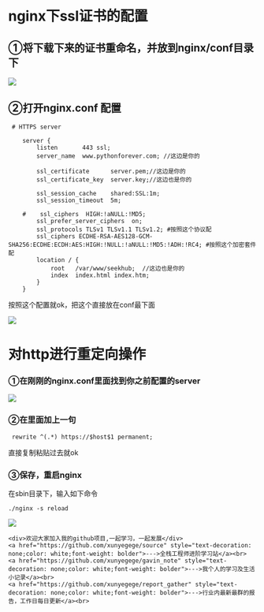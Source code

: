 # nginx下ssl证书的配置

## ①将下载下来的证书重命名，并放到nginx/conf目录下

![](https://raw.githubusercontent.com/xunyegege/picgo_repo/master/G%3A%5Cgithub%5Cpicgo_repo20181216110504.png)



## ②打开nginx.conf 配置

```linux
 # HTTPS server
    
    server {
        listen       443 ssl;
        server_name  www.pythonforever.com; //这边是你的

        ssl_certificate      server.pem;//这边是你的
        ssl_certificate_key  server.key;//这边也是你的

        ssl_session_cache    shared:SSL:1m;
        ssl_session_timeout  5m;

    #    ssl_ciphers  HIGH:!aNULL:!MD5;
        ssl_prefer_server_ciphers  on;
        ssl_protocols TLSv1 TLSv1.1 TLSv1.2; #按照这个协议配
        ssl_ciphers ECDHE-RSA-AES128-GCM-SHA256:ECDHE:ECDH:AES:HIGH:!NULL:!aNULL:!MD5:!ADH:!RC4; #按照这个加密套件配
        location / {
            root   /var/www/seekhub;  //这边也是你的
            index  index.html index.htm;
        }
    }
```

按照这个配置就ok，把这个直接放在conf最下面

![](https://raw.githubusercontent.com/xunyegege/picgo_repo/master/G%3A%5Cgithub%5Cpicgo_repo20181216111157.png)

# 对http进行重定向操作

###  ①在刚刚的nginx.conf里面找到你之前配置的server

![](https://raw.githubusercontent.com/xunyegege/picgo_repo/master/G%3A%5Cgithub%5Cpicgo_repo20181216111455.png)

### ②在里面加上一句

```linux
 rewrite ^(.*) https://$host$1 permanent;
```

直接复制粘贴过去就ok

### ③保存，重启nginx

在sbin目录下，输入如下命令

```linux
./nginx -s reload
```



![](https://raw.githubusercontent.com/xunyegege/picgo_repo/master/G%3A%5Cgithub%5Cpicgo_repo20181216111737.png)



```
<div>欢迎大家加入我的github项目,一起学习，一起发展</div>
<a href="https://github.com/xunyegege/source" style="text-decoration: none;color: white;font-weight: bolder">--->全栈工程师进阶学习站</a><br>
<a href="https://github.com/xunyegege/gavin_note" style="text-decoration: none;color: white;font-weight: bolder">--->我个人的学习及生活小记录</a><br>
<a href="https://github.com/xunyegege/report_gather" style="text-decoration: none;color: white;font-weight: bolder">--->行业内最新最群的报告，工作日每日更新</a><br>
```



